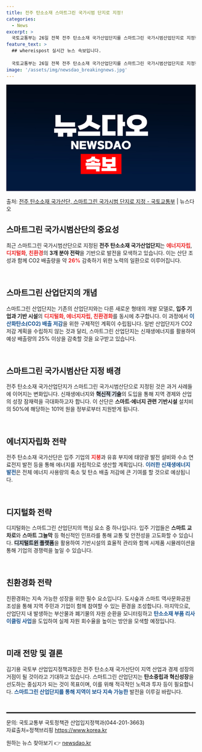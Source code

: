```yaml
---
title: 전주 탄소소재 스마트그린 국가시범 단지로 지정!
categories:
  - News
excerpt: >
  국토교통부는 26일 전북 전주 탄소소재 국가산업단지를 스마트그린 국가시범산업단지로 지정한다고 밝혔다. 스마트…
feature_text: >
  ## whereispost 실시간 뉴스 속보입니다.

  국토교통부는 26일 전북 전주 탄소소재 국가산업단지를 스마트그린 국가시범산업단지로 지정한다고 밝혔다. 스마트…
image: '/assets/img/newsdao_breakingnews.jpg'
---
```


![뉴스다오 속보](/assets/img/newsdao_breakingnews.jpg)

<p>출처: <a href="https://newsdao.kr/2872" rel="dofollow">전주 탄소소재 국가산단, 스마트그린 국가시범 단지로 지정 - 국토교통부</a> | 뉴스다오</p>

<h2 data-ke-size="size26">스마트그린 국가시범산단의 중요성</h2>

<p data-ke-size="size16">최근 스마트그린 국가시범산단으로 지정된 <b>전주 탄소소재 국가산업단지</b>는 <b><span style="color: #ee2323;">에너지자립</span></b>, <b><span style="color: #ee2323;">디지털화</span></b>, <b><span style="color: #ee2323;">친환경</span></b>의 <b>3개 분야 전략</b>을 기반으로 발전을 모색하고 있습니다. 이는 산단 조성과 함께 CO2 배출량을 약 <b><span style="color: #ee2323;">26%</span></b> 감축하기 위한 노력의 일환으로 이루어집니다. </p>

<p data-ke-size="size16">&nbsp;</p>

<h2 data-ke-size="size26">스마트그린 산업단지의 개념</h2>

<p data-ke-size="size16">스마트그린 산업단지는 기존의 산업단지와는 다른 새로운 형태의 개발 모델로, <b>입주 기업과 기반 시설</b>의 <b><span style="color: #ee2323;">디지털화, 에너지자립, 친환경화</span></b>를 동시에 추구합니다. 이 과정에서 <b><span style="color: #1a5490;">이산화탄소(CO2) 배출 저감</span></b>을 위한 구체적인 계획이 수립됩니다. 일반 산업단지가 CO2 저감 계획을 수립하지 않는 것과 달리, 스마트그린 산업단지는 신재생에너지를 활용하여 예상 배출량의 25% 이상을 감축할 것을 요구받고 있습니다.</p>

<p data-ke-size="size16">&nbsp;</p>

<h2 data-ke-size="size26">스마트그린 국가시범산단 지정 배경</h2>

<p data-ke-size="size16">전주 탄소소재 국가산업단지가 스마트그린 국가시범산단으로 지정된 것은 과거 사례들에 이어지는 변화입니다. 신재생에너지와 <b><span style="background-color: #21538527;">혁신적 기술</span></b>의 도입을 통해 지역 경제와 산업의 성장 잠재력을 극대화하고자 합니다. 이 산단은 <b>스마트·에너지 관련 기반시설</b> 설치비의 50%에 해당하는 101억 원을 정부로부터 지원받게 됩니다.</p>

<p data-ke-size="size16">&nbsp;</p>

<h2 data-ke-size="size26">에너지자립화 전략</h2>

<p data-ke-size="size16">전주 탄소소재 국가산단은 입주 기업의 <b><span style="color: #ee2323;">지붕</span></b>과 유휴 부지에 태양광 발전 설비와 수소 연료전지 발전 등을 통해 에너지를 자립적으로 생산할 계획입니다. <b><span style="color: #1a5490;">이러한 신재생에너지 발전</span></b>은 전체 에너지 사용량의 축소 및 탄소 배출 저감에 큰 기여를 할 것으로 예상됩니다.</p>

<p data-ke-size="size16">&nbsp;</p>

<h2 data-ke-size="size26">디지털화 전략</h2>

<p data-ke-size="size16">디지털화는 스마트그린 산업단지의 핵심 요소 중 하나입니다. 입주 기업들은 <b>스마트 교차로</b>와 <b>스마트 그늘막</b> 등 혁신적인 인프라를 통해 교통 및 안전성을 고도화할 수 있습니다. <b><span style="background-color: #21538527;">디지털트윈 플랫폼</span></b>을 활용하여 기반시설의 효율적 관리와 함께 시제품 시뮬레이션을 통해 기업의 경쟁력을 높일 수 있습니다.</p>

<p data-ke-size="size16">&nbsp;</p>

<h2 data-ke-size="size26">친환경화 전략</h2>

<p data-ke-size="size16">친환경화는 지속 가능한 성장을 위한 필수 요소입니다. 도시숲과 스마트 역사문화공원 조성을 통해 지역 주민과 기업이 함께 참여할 수 있는 환경을 조성합니다. 마지막으로, 산업단지 내 발생하는 부산물과 폐기물의 자원 순환을 모니터링하고 <b><span style="color: #1a5490;">탄소소재 부품 리사이클링 사업</span></b>을 도입하여 실제 자원 회수율을 높이는 방안을 모색할 예정입니다.</p>

<p data-ke-size="size16">&nbsp;</p>

<h2 data-ke-size="size26">미래 전망 및 결론</h2>

<p data-ke-size="size16">김기용 국토부 산업입지정책과장은 전주 탄소소재 국가산단이 지역 산업과 경제 성장의 거점이 될 것이라고 기대하고 있습니다. 스마트그린 산업단지는 <b>탄소중립과 혁신성장</b>을 선도하는 중심지가 되는 것이 목표이며, 이를 위해 적극적인 노력과 투자 등이 필요합니다. <b><span style="color: #1a5490;">스마트그린 산업단지를 통해 지역이 보다 지속 가능한</span></b> 발전을 이루길 바랍니다.</p>

<p data-ke-size="size16">&nbsp;</p>

<hr style="border: 1px solid #000;">

<p data-ke-size="size16">문의: 국토교통부 국토정책관 산업입지정책과(044-201-3663)<br>자료출처=정책브리핑 <a href="https://newsdao.kr/2872">https://www.korea.kr</a></p> 

원하는 뉴스 찾아보기 👉 <a href="https://newsdao.kr" rel="dofollow">newsdao.kr</a>


